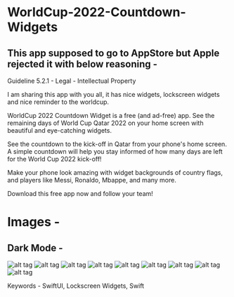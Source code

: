 # WorldCup-2022-Countdown-Widgets

## This app supposed to go to AppStore but Apple rejected it with below reasoning - 
Guideline 5.2.1 - Legal - Intellectual Property

I am sharing this app with you all, it has nice widgets, lockscreen widgets and nice reminder to the worldcup.

WorldCup 2022 Countdown Widget is a free (and ad-free) app. See the remaining days of World Cup Qatar 2022 on your home screen with beautiful and eye-catching widgets.

See the countdown to the kick-off in Qatar from your phone's home screen.
A simple countdown will help you stay informed of how many days are left for the World Cup 2022 kick-off!

Make your phone look amazing with widget backgrounds of country flags, and players like Messi, Ronaldo, Mbappe, and many more.

Download this free app now and follow your team!

# Images -
## Dark Mode -
![alt tag]([https://github.com/PankajGaikar/Instagram-SwiftUI/blob/main/Screenshots/IMG_1607.PNG](https://github.com/PankajGaikar/WorldCup-2022-Countdown-Widgets/blob/main/Screenshots/iPhone-1.png))
![alt tag]([https://github.com/PankajGaikar/Instagram-SwiftUI/blob/main/Screenshots/IMG_1607.PNG](https://github.com/PankajGaikar/WorldCup-2022-Countdown-Widgets/blob/main/Screenshots/iPhone-2.png))
![alt tag]([https://github.com/PankajGaikar/Instagram-SwiftUI/blob/main/Screenshots/IMG_1607.PNG](https://github.com/PankajGaikar/WorldCup-2022-Countdown-Widgets/blob/main/Screenshots/iPhone-3.png))
![alt tag]([https://github.com/PankajGaikar/Instagram-SwiftUI/blob/main/Screenshots/IMG_1607.PNG](https://github.com/PankajGaikar/WorldCup-2022-Countdown-Widgets/blob/main/Screenshots/iPhone-4.png))
![alt tag]([https://github.com/PankajGaikar/Instagram-SwiftUI/blob/main/Screenshots/IMG_1607.PNG](https://github.com/PankajGaikar/WorldCup-2022-Countdown-Widgets/blob/main/Screenshots/iPhone-5.png))
![alt tag]([https://github.com/PankajGaikar/Instagram-SwiftUI/blob/main/Screenshots/IMG_1607.PNG](https://github.com/PankajGaikar/WorldCup-2022-Countdown-Widgets/blob/main/Screenshots/iPhone-6.png))
![alt tag]([https://github.com/PankajGaikar/Instagram-SwiftUI/blob/main/Screenshots/IMG_1607.PNG](https://github.com/PankajGaikar/WorldCup-2022-Countdown-Widgets/blob/main/Screenshots/iPad-1.png))
![alt tag]([https://github.com/PankajGaikar/Instagram-SwiftUI/blob/main/Screenshots/IMG_1607.PNG](https://github.com/PankajGaikar/WorldCup-2022-Countdown-Widgets/blob/main/Screenshots/iPad-2.png))
![alt tag]([https://github.com/PankajGaikar/Instagram-SwiftUI/blob/main/Screenshots/IMG_1607.PNG](https://github.com/PankajGaikar/WorldCup-2022-Countdown-Widgets/blob/main/Screenshots/iPad-3.png))

Keywords -
SwiftUI, Lockscreen Widgets, Swift
